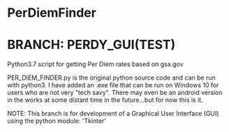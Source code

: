 # PerDiemFinder
# BRANCH: PERDY_GUI(TEST)

Python3.7 script for getting Per Diem rates based on gsa.gov 

PER_DIEM_FINDER.py is the original  python source code and can be run with python3.
I have added an .exe file that can be run on Windows 10 for users who are not very "tech savy".
There may even be an android version in the works at some distant time in the future...but for now this is it.

NOTE: This branch is for development of a Graphical User Interface (GUI) using the python module: 'Tkinter'
